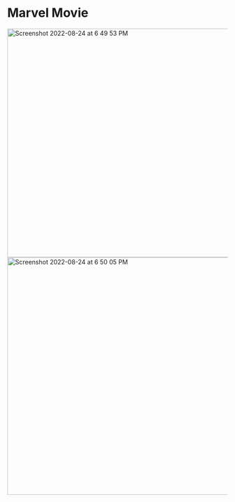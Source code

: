 # Marvel Movie 
<img width="522" alt="Screenshot 2022-08-24 at 6 49 53 PM" src="https://user-images.githubusercontent.com/44917891/186429052-b4d62c68-1aab-4910-b650-1f921dd6e5f3.png">
<img width="542" alt="Screenshot 2022-08-24 at 6 50 05 PM" src="https://user-images.githubusercontent.com/44917891/186429091-9c70087f-4e9e-4d17-bf0b-8ea313befd94.png">
